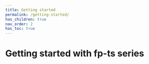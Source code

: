 ```yaml
---
title: Getting started
permalink: /getting-started/
has_children: true
nav_order: 2
has_toc: true
---
```


# Getting started with fp-ts series
